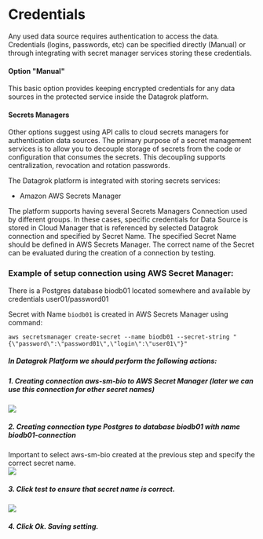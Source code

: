 # Credentials

Any used data source requires authentication to access the data. 
Credentials (logins, passwords, etc) can be specified directly (Manual) or through integrating with secret manager services storing these credentials.

#### Option "Manual"

This basic option provides keeping encrypted credentials for any data sources in the protected service inside the Datagrok platform.

#### Secrets Managers  

Other options suggest using API calls to cloud secrets managers for authentication data sources.
The primary purpose of a secret management services is to allow you to decouple storage of secrets from the code or configuration that consumes the secrets. This decoupling supports centralization, revocation and rotation passwords.

The Datagrok platform is integrated with storing secrets services:

* Amazon AWS Secrets Manager

The platform supports having several Secrets Managers Connection used by different groups.
In these cases, specific credentials for Data Source is stored in Cloud Manager that is referenced by selected Datagrok connection and specified by Secret Name.
The specified Secret Name should be defined in AWS Secrets Manager. 
The correct name of the Secret can be evaluated during the creation of a connection by testing. 

### Example of setup connection using AWS Secret Manager:

There is a Postgres database biodb01 located somewhere and available by credentials user01/password01

Secret with Name `biodb01` is created in AWS Secrets Manager using command:

```aws secretsmanager create-secret --name biodb01 --secret-string "{\"password\":\"password01\",\"login\":\"user01\"}"```


##### In Datagrok Platform we should perform the following actions:
##### 1. Creating connection aws-sm-bio to AWS Secret Manager (later we can use this connection for other secret names)
  ![](data-connection-secret-p01.png)
##### 2. Creating connection type Postgres to database biodb01 with name biodb01-connection
Important to select aws-sm-bio created at the previous step and specify the correct secret name.  
  ![](data-connection-secret-p02.png)
##### 3. Click test to ensure that secret name is correct. 
![](data-connection-secret-p03.png)
##### 4. Click Ok. Saving setting.
##